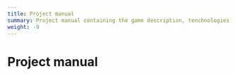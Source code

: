 ```yaml
---
title: Project manual
summary: Project manual containing the game description, tenchnologies used, how to compile, how to win
weight: -9
---
```

# Project manual